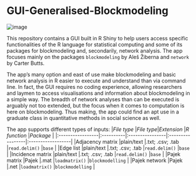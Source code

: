 # GUI-Generalised-Blockmodeling

![image](https://user-images.githubusercontent.com/100512813/158572361-844a64ee-5784-4c82-a164-bf9bdcc917c0.png)

This repository contains a GUI built in R Shiny to help users access specific functionalities of the R language for statistical computing and some of its packages for blockmodeling and, secondarily, network analysis. The app focuses mainly on the packages ``blockmodeling`` by Aleš Žiberna and
``network`` by Carter Butts.

The app’s many option and east of use make blockmodeling and basic network analysis in R easier to execute and understand than via command line. In fact, the GUI requires no coding experience, allowing researchers and laymen to access visualisations and information about blockmodeling in a simple way. The breadth of network analyses than can be executed is arguably not too extended, but the focus when it comes to computation is here on blockmodeling. Thus making, the app could find an apt use in a graduate class in quantitative methods in social science as well.

The app supports different types of inputs:
|*File type*       |*File type*|*Extension*      |*R function*      |*Package*          |
|:-----------------|:----------|:----------------|:-----------------|:------------------|
|Adjacency matrix  |plain/text |.txt; .csv; .tab |``read.delim()``  |``base``           |
|Edge list         |plain/text |.txt; .csv; .tab |``read.delim()``  |``base``           |
|Incidence matrix  |plain/text |.txt; .csv; .tab |``read.delim()``  |``base``           |
|Pajek matrix      |Pajek      |.mat             |``loadmatrix()``  |``blockmodelling`` |
|Pajek network     |Pajek      |.net             |``loadmatrix()``  |``blockmodelling`` |
